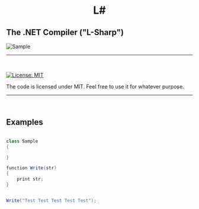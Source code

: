 
<h1 align="center">
   L#
  <br>
  
  ##  The .NET Compiler ("L-Sharp")
  
</h1>


![Sample](https://github.com/FaberSanZ/L-Sharp/blob/master/IMG/sample.PNG)
<hr>




<br>

[![License: MIT](https://img.shields.io/badge/License-MIT-yellow.svg)](https://github.com/Zeckoxe/Z-Sharp/blob/master/LICENSE)

The code is licensed under MIT. Feel free to use it for whatever purpose.

<hr>
<br>


## Examples

```csharp

class Sample 
{

}

function Write(str) 
{
    print str;
}


Write("Test Test Test Test Test");
```
